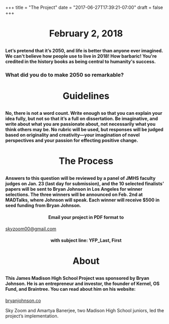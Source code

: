 +++
title = "The Project"
date = "2017-06-27T17:39:21-07:00"
draft = false
+++

<h1><p align="center">February 2, 2018</p></h1>

<h4>Let’s pretend that it’s 2050, and life is better than anyone ever imagined. We can't believe how people use to live in 2018! How barbaric! You're credited in the history books as being central to humanity's success. </h4> 

<h3>What did you do to make 2050 so remarkable?</h3> 

 <h1><p align="center">Guidelines</p></h1> 

<h4>No, there is not a word count. Write enough so that you can explain your idea fully, but not so that it’s a full on dissertation. Be imaginative, and write about what you are passionate about, not necessarily what you think others may be. No rubric will be used, but responses will be judged based on originality and creativity—your imagination of novel perspectives and your passion for effecting positive change.</h4> 

<h1><p align="center"> The Process </p></h1> 

<h4>Answers to this question will be reviewed by a panel of JMHS faculty judges on Jan. 23 (last day for submission), and the 10 selected finalists’ papers will be sent to Bryan Johnson in Los Angeles for winner selections. The three winners will be announced on Feb. 2nd at MADTalks, where Johnson will speak. Each winner will receive $500 in seed funding from Bryan Johnson.</h4>



<h4><p align="center">Email your project in PDF format to</p></h4> 

[skyzoom00@gmail.com](mailto:skyzoom00@gmail.com)


<h4><p align="center"> with subject line: 
YFP_Last, First


</p></h4> 

<h1><p align="center"> About </p></h1> 

<h4>This James Madison High School Project was sponsored by Bryan Johnson. He is an entrepreneur and investor, the founder of Kernel, OS Fund, and Braintree. You can read about him on his website:</h4>

[bryanjohnson.co](bryanjohnson.co)


Sky Zoom and Amartya Banerjee, two Madison High School juniors, led the project’s implementation. </h4> 

